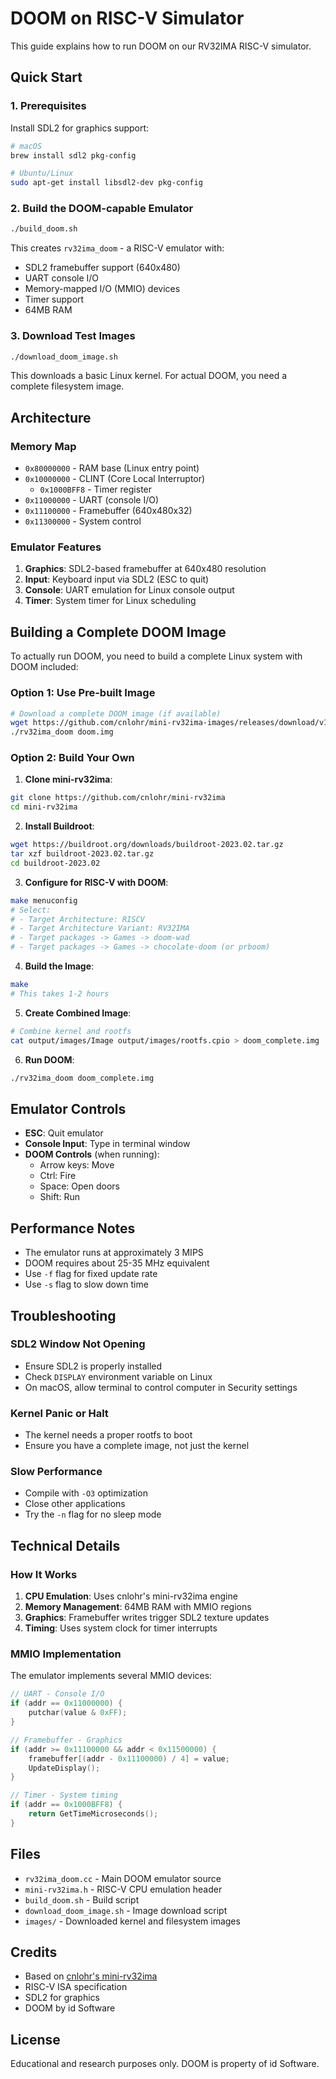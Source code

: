 # DOOM on RISC-V Simulator

This guide explains how to run DOOM on our RV32IMA RISC-V simulator.

## Quick Start

### 1. Prerequisites

Install SDL2 for graphics support:

```bash
# macOS
brew install sdl2 pkg-config

# Ubuntu/Linux
sudo apt-get install libsdl2-dev pkg-config
```

### 2. Build the DOOM-capable Emulator

```bash
./build_doom.sh
```

This creates `rv32ima_doom` - a RISC-V emulator with:
- SDL2 framebuffer support (640x480)
- UART console I/O
- Memory-mapped I/O (MMIO) devices
- Timer support
- 64MB RAM

### 3. Download Test Images

```bash
./download_doom_image.sh
```

This downloads a basic Linux kernel. For actual DOOM, you need a complete filesystem image.

## Architecture

### Memory Map

- `0x80000000` - RAM base (Linux entry point)
- `0x10000000` - CLINT (Core Local Interruptor)
  - `0x1000BFF8` - Timer register
- `0x11000000` - UART (console I/O)
- `0x11100000` - Framebuffer (640x480x32)
- `0x11300000` - System control

### Emulator Features

1. **Graphics**: SDL2-based framebuffer at 640x480 resolution
2. **Input**: Keyboard input via SDL2 (ESC to quit)
3. **Console**: UART emulation for Linux console output
4. **Timer**: System timer for Linux scheduling

## Building a Complete DOOM Image

To actually run DOOM, you need to build a complete Linux system with DOOM included:

### Option 1: Use Pre-built Image

```bash
# Download a complete DOOM image (if available)
wget https://github.com/cnlohr/mini-rv32ima-images/releases/download/v1.0/doom.img
./rv32ima_doom doom.img
```

### Option 2: Build Your Own

1. **Clone mini-rv32ima**:
```bash
git clone https://github.com/cnlohr/mini-rv32ima
cd mini-rv32ima
```

2. **Install Buildroot**:
```bash
wget https://buildroot.org/downloads/buildroot-2023.02.tar.gz
tar xzf buildroot-2023.02.tar.gz
cd buildroot-2023.02
```

3. **Configure for RISC-V with DOOM**:
```bash
make menuconfig
# Select:
# - Target Architecture: RISCV
# - Target Architecture Variant: RV32IMA
# - Target packages -> Games -> doom-wad
# - Target packages -> Games -> chocolate-doom (or prboom)
```

4. **Build the Image**:
```bash
make
# This takes 1-2 hours
```

5. **Create Combined Image**:
```bash
# Combine kernel and rootfs
cat output/images/Image output/images/rootfs.cpio > doom_complete.img
```

6. **Run DOOM**:
```bash
./rv32ima_doom doom_complete.img
```

## Emulator Controls

- **ESC**: Quit emulator
- **Console Input**: Type in terminal window
- **DOOM Controls** (when running):
  - Arrow keys: Move
  - Ctrl: Fire
  - Space: Open doors
  - Shift: Run

## Performance Notes

- The emulator runs at approximately 3 MIPS
- DOOM requires about 25-35 MHz equivalent
- Use `-f` flag for fixed update rate
- Use `-s` flag to slow down time

## Troubleshooting

### SDL2 Window Not Opening
- Ensure SDL2 is properly installed
- Check `DISPLAY` environment variable on Linux
- On macOS, allow terminal to control computer in Security settings

### Kernel Panic or Halt
- The kernel needs a proper rootfs to boot
- Ensure you have a complete image, not just the kernel

### Slow Performance
- Compile with `-O3` optimization
- Close other applications
- Try the `-n` flag for no sleep mode

## Technical Details

### How It Works

1. **CPU Emulation**: Uses cnlohr's mini-rv32ima engine
2. **Memory Management**: 64MB RAM with MMIO regions
3. **Graphics**: Framebuffer writes trigger SDL2 texture updates
4. **Timing**: Uses system clock for timer interrupts

### MMIO Implementation

The emulator implements several MMIO devices:

```c
// UART - Console I/O
if (addr == 0x11000000) {
    putchar(value & 0xFF);
}

// Framebuffer - Graphics
if (addr >= 0x11100000 && addr < 0x11500000) {
    framebuffer[(addr - 0x11100000) / 4] = value;
    UpdateDisplay();
}

// Timer - System timing
if (addr == 0x1000BFF8) {
    return GetTimeMicroseconds();
}
```

## Files

- `rv32ima_doom.cc` - Main DOOM emulator source
- `mini-rv32ima.h` - RISC-V CPU emulation header
- `build_doom.sh` - Build script
- `download_doom_image.sh` - Image download script
- `images/` - Downloaded kernel and filesystem images

## Credits

- Based on [cnlohr's mini-rv32ima](https://github.com/cnlohr/mini-rv32ima)
- RISC-V ISA specification
- SDL2 for graphics
- DOOM by id Software

## License

Educational and research purposes only. DOOM is property of id Software.